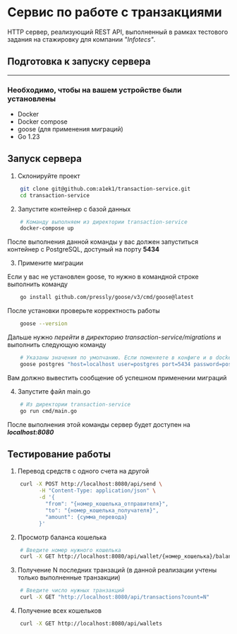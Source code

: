 # Сервис по работе с транзакциями

HTTP сервер, реализующий REST API, выполненный в рамках тестового задания на стажировку для компании _"Infotecs"_.


## Подготовка к запуску сервера

---

### Необходимо, чтобы на вашем устройстве были установлены

- Docker
- Docker compose
- goose (для применения миграций)
- Go 1.23

## Запуск сервера

1. Склонируйте проект

```bash
    git clone git@github.com:a1ek1/transaction-service.git
    cd transaction-service
```

2. Запустите контейнер с базой данных

```bash
    # Команду выполняем из директории transaction-service
    docker-compose up
```

После выполнения данной команды у вас должен запуститься контейнер с PostgreSQL, достуный на порту **5434**

3. Примените миграции

Если у вас не установлен goose, то нужно в командной строке выполнить команду
```bash
    go install github.com/pressly/goose/v3/cmd/goose@latest
```

После установки проверьте корректность работы
```bash
    goose --version
```
Дальше нужно _перейти в директорию transaction-service/migrations_ и выполнить следующую команду

```bash
    # Указаны значения по умолчанию. Если поменяете в конфиге и в docker-compose.yml, то здесь будут другие данные
    goose postgres "host=localhost user=postgres port=5434 password=postgres database=transaction_service sslmode=disable" up
```

Вам должно вывестить сообщение об успешном применении миграций

4. Запустите файл main.go

```bash
    # Из директории transaction-service
    go run cmd/main.go
```
После выполнения этой команды сервер будет доступен на **_localhost:8080_**
## Тестирование работы

1. Перевод средств с одного счета на другой

```bash
    curl -X POST http://localhost:8080/api/send \
          -H "Content-Type: application/json" \
          -d '{
            "from": "{номер_кошелька_отправителя}",
            "to": "{номер_кошелька_получателя}",
            "amount": {сумма_перевода}
          }'
```
2. Просмотр баланса кошелька

```bash
    # Введите номер нужного кошелька
    curl -X GET http://localhost:8080/api/wallet/{номер_кошелька}/balance
```

3. Получение N последних транзаций (в данной реализации учтены только выполненные транзакции)

```bash
    # Введите число нужных транзакций
    curl -X GET "http://localhost:8080/api/transactions?count=N"
```

4. Получение всех кошельков

```bash
    curl -X GET http://localhost:8080/api/wallets
```